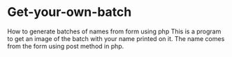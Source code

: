 # Get-your-own-batch
How to generate batches of names from form using php
This is a program to get an image of the batch with your name printed on it.
The name comes from the form using post method in php.
